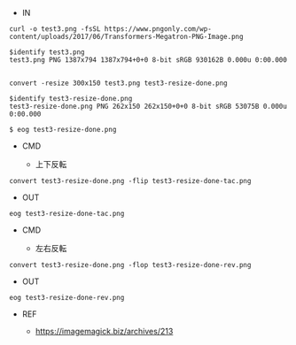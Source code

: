 - IN

```
curl -o test3.png -fsSL https://www.pngonly.com/wp-content/uploads/2017/06/Transformers-Megatron-PNG-Image.png

$identify test3.png 
test3.png PNG 1387x794 1387x794+0+0 8-bit sRGB 930162B 0.000u 0:00.000


convert -resize 300x150 test3.png test3-resize-done.png

$identify test3-resize-done.png 
test3-resize-done.png PNG 262x150 262x150+0+0 8-bit sRGB 53075B 0.000u 0:00.000

$ eog test3-resize-done.png

```


- CMD

  - 上下反転

```
convert test3-resize-done.png -flip test3-resize-done-tac.png
```


- OUT

```
eog test3-resize-done-tac.png
```



- CMD

  - 左右反転

```
convert test3-resize-done.png -flop test3-resize-done-rev.png
```


- OUT

```
eog test3-resize-done-rev.png
```


- REF

  - https://imagemagick.biz/archives/213
